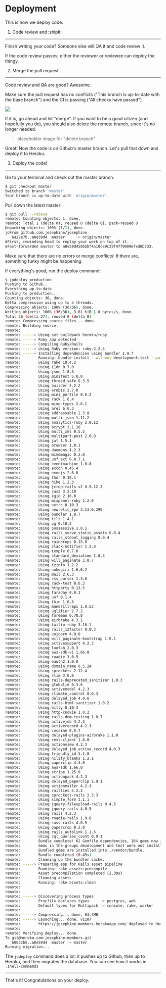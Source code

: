 Deployment
==========

This is how we deploy code.

1. Code review and :shipit:
---------------------------

Finish writing your code? Someone else will QA it and code review it.

If the code review passes, either the reviewer or reviewee can deploy the thingy.


2. Merge the pull request
------------------------

Code review and QA are good? Awesome.

Make sure the pull request has no conflicts ("This branch is up-to-date with the base branch") and the CI is passing ("All checks have passed")

![](https://dl.dropboxusercontent.com/spa/gcrmzi51hzw4tnm/l8ef5hn4.png)

If it is, go ahead and hit "merge". If you want to be a good citizen (and hopefully you do), you should also delete the remote branch, since it's no longer needed.

> placeholder image for "delete branch"

Great! Now the code is on Github's master branch. Let's pull that down and deploy it to Heroku.

3. Deploy the code!
--------------------

Go to your terminal and check out the master branch.

```bash
$ git checkout master
Switched to branch 'master'
Your branch is up-to-date with 'origin/master'.
```

Pull down the latest master:

```bash
$ git pull --rebase
remote: Counting objects: 1, done.
remote: Total 1 (delta 0), reused 0 (delta 0), pack-reused 0
Unpacking objects: 100% (1/1), done.
joFrom github.com:josephine/josephine
   6a22e7b..a0e59d4  master     -> origin/master
dFirst, rewinding head to replay your work on top of it...
eFast-forwarded master to a0e59d450bbbf4a10ce9c29f4779089e7ed6b733.
```

Make sure that there are no errors or merge conflicts! If there are, something funky might be happening.

If everything's good, run the deploy command:

```bash
$ jodeploy production
Pushing to Github..
Everything up-to-date
Pushing to production...
Counting objects: 36, done.
Delta compression using up to 4 threads.
Compressing objects: 100% (36/36), done.
Writing objects: 100% (36/36), 3.61 KiB | 0 bytes/s, done.
Total 36 (delta 27), reused 0 (delta 0)
remote: Compressing source files... done.
remote: Building source:
remote:
remote: -----> Using set buildpack heroku/ruby
remote: -----> Ruby app detected
remote: -----> Compiling Ruby/Rails
remote: -----> Using Ruby version: ruby-2.2.3
remote: -----> Installing dependencies using bundler 1.9.7
remote:        Running: bundle install --without development:test --path vendor/bundle --binstubs vendor/bundle/bin -j4 --deployment
remote:        Using rake 10.4.2
remote:        Using i18n 0.7.0
remote:        Using json 1.8.3
remote:        Using minitest 5.8.0
remote:        Using thread_safe 0.3.5
remote:        Using builder 3.2.2
remote:        Using erubis 2.7.0
remote:        Using mini_portile 0.6.2
remote:        Using rack 1.6.4
remote:        Using mime-types 2.6.1
remote:        Using arel 6.0.3
remote:        Using addressable 2.3.8
remote:        Using multi_json 1.11.2
remote:        Using analytics-ruby 2.0.12
remote:        Using bcrypt 3.1.10
remote:        Using multi_xml 0.5.5
remote:        Using multipart-post 2.0.0
remote:        Using jwt 1.5.1
remote:        Using browser 1.0.1
remote:        Using daemons 1.2.3
remote:        Using mimemagic 0.3.0
remote:        Using unf_ext 0.0.7.1
remote:        Using eventmachine 1.0.8
remote:        Using excon 0.45.4
remote:        Using execjs 2.6.0
remote:        Using thor 0.19.1
remote:        Using hike 1.2.3
remote:        Using jcrop-rails-v2 0.9.12.3
remote:        Using sass 3.2.19
remote:        Using kgio 2.10.0
remote:        Using mixpanel-ruby 2.2.0
remote:        Using netrc 0.10.3
remote:        Using newrelic_rpm 3.13.0.299
remote:        Using bundler 1.9.7
remote:        Using tilt 1.4.1
remote:        Using pg 0.18.3
remote:        Using possessive 1.0.1
remote:        Using rails_serve_static_assets 0.0.4
remote:        Using rails_stdout_logging 0.0.4
remote:        Using raindrops 0.15.0
remote:        Using slack-notifier 1.3.0
remote:        Using temple 0.7.6
remote:        Using standard_deviation 1.0.3
remote:        Using will_paginate 3.0.7
remote:        Using tzinfo 1.2.2
remote:        Using nokogiri 1.6.6.2
remote:        Using mail 2.6.3
remote:        Using css_parser 1.3.6
remote:        Using rack-test 0.6.3
remote:        Using httparty 0.13.5
remote:        Using faraday 0.9.1
remote:        Using unf 0.1.4
remote:        Using thin 1.6.3
remote:        Using mandrill-api 1.0.53
remote:        Using uglifier 2.7.2
remote:        Using foreman 0.78.0
remote:        Using airbrake 4.3.1
remote:        Using twilio-ruby 3.16.1
remote:        Using rails_12factor 0.0.3
remote:        Using unicorn 4.9.0
remote:        Using will_paginate-bootstrap 1.0.1
remote:        Using activesupport 4.2.3
remote:        Using loofah 2.0.3
remote:        Using aws-sdk-v1 1.66.0
remote:        Using roadie 3.0.5
remote:        Using oauth2 1.0.0
remote:        Using domain_name 0.5.24
remote:        Using sprockets 2.12.4
remote:        Using slim 3.0.6
remote:        Using rails-deprecated_sanitizer 1.0.3
remote:        Using globalid 0.3.6
remote:        Using activemodel 4.2.3
remote:        Using climate_control 0.0.3
remote:        Using delayed_job 4.0.6
remote:        Using rails-html-sanitizer 1.0.2
remote:        Using bitly 0.10.4
remote:        Using http-cookie 1.0.2
remote:        Using rails-dom-testing 1.0.7
remote:        Using activejob 4.2.3
remote:        Using activerecord 4.2.3
remote:        Using cocaine 0.5.7
remote:        Using delayed-plugins-airbrake 1.1.0
remote:        Using rest-client 1.8.0
remote:        Using actionview 4.2.3
remote:        Using delayed_job_active_record 4.0.3
remote:        Using friendly_id 5.1.0
remote:        Using nilify_blanks 1.2.1
remote:        Using paperclip 4.3.0
remote:        Using aws-sdk 1.66.0
remote:        Using stripe 1.25.0
remote:        Using actionpack 4.2.3
remote:        Using delayed_paperclip 2.9.1
remote:        Using actionmailer 4.2.3
remote:        Using railties 4.2.3
remote:        Using sprockets-rails 2.3.3
remote:        Using simple_form 3.1.1
remote:        Using jquery-fileupload-rails 0.4.5
remote:        Using jquery-rails 4.0.5
remote:        Using rails 4.2.3
remote:        Using roadie-rails 1.0.6
remote:        Using sass-rails 4.0.5
remote:        Using papercrop 0.2.0
remote:        Using rails_autolink 1.1.6
remote:        Using sql_queries_count 0.0.1
remote:        Bundle complete! 62 Gemfile dependencies, 104 gems now installed.
remote:        Gems in the groups development and test were not installed.
remote:        Bundled gems are installed into ./vendor/bundle.
remote:        Bundle completed (0.45s)
remote:        Cleaning up the bundler cache.
remote: -----> Preparing app for Rails asset pipeline
remote:        Running: rake assets:precompile
remote:        Asset precompilation completed (2.30s)
remote:        Cleaning assets
remote:        Running: rake assets:clean
remote:
remote:
remote: -----> Discovering process types
remote:        Procfile declares types     -> postgres, web
remote:        Default types for Multipack -> console, rake, worker
remote:
remote: -----> Compressing... done, 63.4MB
remote: -----> Launching... done, v1107
remote:        https://josephine-members.herokuapp.com/ deployed to Heroku
remote:
remote: Verifying deploy... done.
To git@heroku.com:josephine-members.git
   b003cb8..a0e59d4  master -> master
Running migration...
```

The `jodeploy` command does a lot: it pushes up to Github, then up to Heroku, and then migrates the database. You can see how it works in `.shell-commands`

---

That's it! Congratulations on your deploy.
